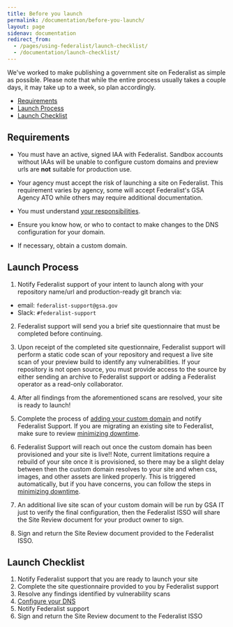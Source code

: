 ```yaml
---
title: Before you launch
permalink: /documentation/before-you-launch/
layout: page
sidenav: documentation
redirect_from:
  - /pages/using-federalist/launch-checklist/
  - /documentation/launch-checklist/
---
```


We've worked to make publishing a government site on Federalist as simple as possible. Please note that while the entire process usually takes a couple days, it may take up to a week, so plan accordingly.

- [Requirements](#requirements)
- [Launch Process](#launch-process)
- [Launch Checklist](#launch-checklist)

## Requirements
- You must have an active, signed IAA with Federalist. Sandbox accounts without IAAs will be unable to configure custom domains and preview urls are **not** suitable for production use.

- Your agency must accept the risk of launching a site on Federalist. This requirement varies by agency, some will accept Federalist's GSA Agency ATO while others may require additional documentation.

- You must understand [your responsibilities](../customer-responsibilities).

- Ensure you know how, or who to contact to make changes to the DNS configuration for your domain.

- If necessary, obtain a custom domain.

## Launch Process
1. Notify Federalist support of your intent to launch along with your repository name/url and production-ready git branch via:
- email: `federalist-support@gsa.gov`
- Slack: `#federalist-support`

2. Federalist support will send you a brief site questionnaire that must be completed before continuing.

3. Upon receipt of the completed site questionnaire, Federalist support will perform a static code scan of your repository and request a live site scan of your preview build to identify any vulnerabilities. If your repository is not open source, you must provide access to the source by either sending an archive to Federalist support or adding a Federalist operator as a read-only collaborator.

4. After all findings from the aforementioned scans are resolved, your site is ready to launch!

5. Complete the process of [adding your custom domain](../custom-domains) and notify Federalist Support. If you are migrating an existing site to Federalist, make sure to review [minimizing downtime](../custom-domains#minimizing-downtime).

6. Federalist Support will reach out once the custom domain has been provisioned and your site is live!! Note, current limitations require a rebuild of your site once it is provisioned, so there may be a slight delay between then the custom domain resolves to your site and when css, images, and other assets are linked properly. This is triggered automatically, but if you have concerns, you can follow the steps in [minimizing downtime](../custom-domains#minimizing-downtime).

7. An additional live site scan of your custom domain will be run by GSA IT just to verify the final configuration, then the Federalist ISSO will share the Site Review document for your product owner to sign.

8. Sign and return the Site Review document provided to the Federalist ISSO.


## Launch Checklist

1. Notify Federalist support that you are ready to launch your site
2. Complete the site questionnaire provided to you by Federalist support
3. Resolve any findings identified by vulnerability scans
4. [Configure your DNS](../custom-domains#configure-your-dns)
5. Notify Federalist support
6. Sign and return the Site Review document to the Federalist ISSO